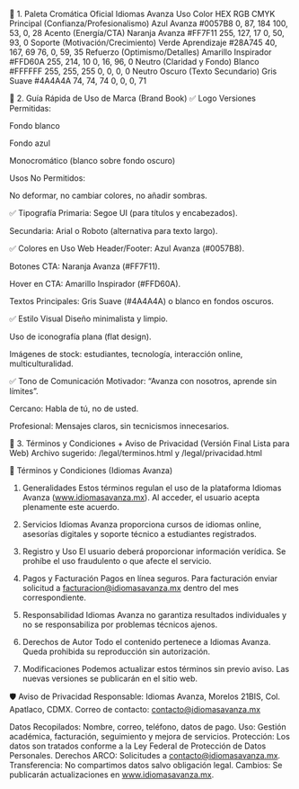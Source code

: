 🎨 1. Paleta Cromática Oficial Idiomas Avanza
Uso	Color	HEX	RGB	CMYK
Principal (Confianza/Profesionalismo)	Azul Avanza	#0057B8	0, 87, 184	100, 53, 0, 28
Acento (Energía/CTA)	Naranja Avanza	#FF7F11	255, 127, 17	0, 50, 93, 0
Soporte (Motivación/Crecimiento)	Verde Aprendizaje	#28A745	40, 167, 69	76, 0, 59, 35
Refuerzo (Optimismo/Detalles)	Amarillo Inspirador	#FFD60A	255, 214, 10	0, 16, 96, 0
Neutro (Claridad y Fondo)	Blanco	#FFFFFF	255, 255, 255	0, 0, 0, 0
Neutro Oscuro (Texto Secundario)	Gris Suave	#4A4A4A	74, 74, 74	0, 0, 0, 71

📘 2. Guía Rápida de Uso de Marca (Brand Book)
✅ Logo
Versiones Permitidas:

Fondo blanco

Fondo azul

Monocromático (blanco sobre fondo oscuro)

Usos No Permitidos:

No deformar, no cambiar colores, no añadir sombras.

✅ Tipografía
Primaria: Segoe UI (para títulos y encabezados).

Secundaria: Arial o Roboto (alternativa para texto largo).

✅ Colores en Uso Web
Header/Footer: Azul Avanza (#0057B8).

Botones CTA: Naranja Avanza (#FF7F11).

Hover en CTA: Amarillo Inspirador (#FFD60A).

Textos Principales: Gris Suave (#4A4A4A) o blanco en fondos oscuros.

✅ Estilo Visual
Diseño minimalista y limpio.

Uso de iconografía plana (flat design).

Imágenes de stock: estudiantes, tecnología, interacción online, multiculturalidad.

✅ Tono de Comunicación
Motivador: “Avanza con nosotros, aprende sin límites”.

Cercano: Habla de tú, no de usted.

Profesional: Mensajes claros, sin tecnicismos innecesarios.

📝 3. Términos y Condiciones + Aviso de Privacidad (Versión Final Lista para Web)
Archivo sugerido:
/legal/terminos.html y /legal/privacidad.html

📄 Términos y Condiciones (Idiomas Avanza)
1. Generalidades
Estos términos regulan el uso de la plataforma Idiomas Avanza (www.idiomasavanza.mx). Al acceder, el usuario acepta plenamente este acuerdo.

2. Servicios
Idiomas Avanza proporciona cursos de idiomas online, asesorías digitales y soporte técnico a estudiantes registrados.

3. Registro y Uso
El usuario deberá proporcionar información verídica. Se prohíbe el uso fraudulento o que afecte el servicio.

4. Pagos y Facturación
Pagos en línea seguros. Para facturación enviar solicitud a facturacion@idiomasavanza.mx dentro del mes correspondiente.

5. Responsabilidad
Idiomas Avanza no garantiza resultados individuales y no se responsabiliza por problemas técnicos ajenos.

6. Derechos de Autor
Todo el contenido pertenece a Idiomas Avanza. Queda prohibida su reproducción sin autorización.

7. Modificaciones
Podemos actualizar estos términos sin previo aviso. Las nuevas versiones se publicarán en el sitio web.

🛡️ Aviso de Privacidad
Responsable: Idiomas Avanza, Morelos 21BIS, Col. Apatlaco, CDMX.
Correo de contacto: contacto@idiomasavanza.mx

Datos Recopilados: Nombre, correo, teléfono, datos de pago.
Uso: Gestión académica, facturación, seguimiento y mejora de servicios.
Protección: Los datos son tratados conforme a la Ley Federal de Protección de Datos Personales.
Derechos ARCO: Solicitudes a contacto@idiomasavanza.mx.
Transferencia: No compartimos datos salvo obligación legal.
Cambios: Se publicarán actualizaciones en www.idiomasavanza.mx.
